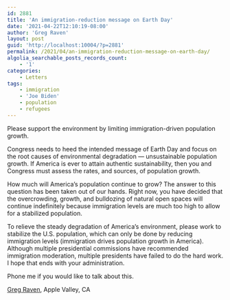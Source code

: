 ```yaml
---
id: 2881
title: 'An immigration-reduction message on Earth Day'
date: '2021-04-22T12:10:19-08:00'
author: 'Greg Raven'
layout: post
guid: 'http://localhost:10004/?p=2881'
permalink: /2021/04/an-immigration-reduction-message-on-earth-day/
algolia_searchable_posts_records_count:
    - '1'
categories:
    - Letters
tags:
    - immigration
    - 'Joe Biden'
    - population
    - refugees
---
```


Please support the environment by limiting immigration-driven population growth.

Congress needs to heed the intended message of Earth Day and focus on the root causes of environmental degradation — unsustainable population growth. If America is ever to attain authentic sustainability, then you and Congress must assess the rates, and sources, of population growth.

How much will America’s population continue to grow? The answer to this question has been taken out of our hands. Right now, you have decided that the overcrowding, growth, and bulldozing of natural open spaces will continue indefinitely because immigration levels are much too high to allow for a stabilized population.

To relieve the steady degradation of America’s environment, please work to stabilize the U.S. population, which can only be done by reducing immigration levels (immigration drives population growth in America). Although multiple presidential commissions have recommended immigration moderation, multiple presidents have failed to do the hard work. I hope that ends with your administration.

Phone me if you would like to talk about this.

[Greg Raven](https://www.gregraven.org/), Apple Valley, CA